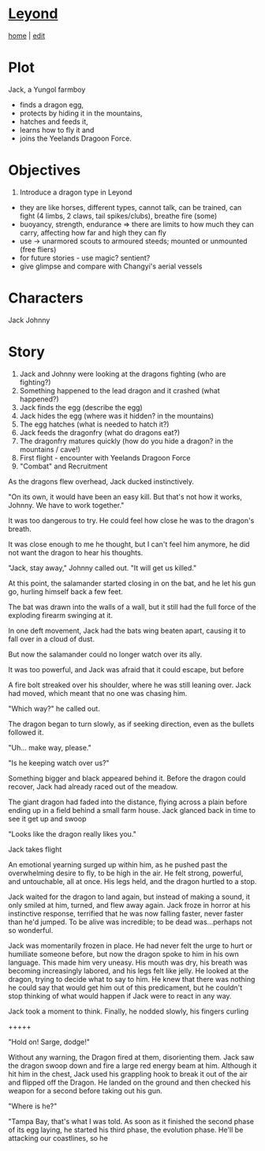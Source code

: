 # [Leyond](https://alwinwoo.github.io/pages/leyond.html)
[home](https://alwinwoo.github.io/) | [edit](https://github.com/alwinwoo/alwinwoo.github.io/edit/master/pages/leyond.md)

# Plot
Jack, a Yungol farmboy 
* finds a dragon egg, 
* protects by hiding it in the mountains, 
* hatches and feeds it,
* learns how to fly it and 
* joins the Yeelands Dragoon Force.

# Objectives
1. Introduce a dragon type in Leyond
- they are like horses, different types, cannot talk, can be trained, can fight (4 limbs, 2 claws, tail spikes/clubs), breathe fire (some)
- buoyancy, strength, endurance => there are limits to how much they can carry, affecting how far and high they can fly
- use -> unarmored scouts to armoured steeds; mounted or unmounted (free fliers) 
- for future stories - use magic? sentient?
- give glimpse and compare with Changyi's aerial vessels

# Characters
Jack
Johnny

# Story

1. Jack and Johnny were looking at the dragons fighting (who are fighting?)
2. Something happened to the lead dragon and it crashed (what happened?)
3. Jack finds the egg (describe the egg)
4. Jack hides the egg (where was it hidden? in the mountains)
5. The egg hatches (what is needed to hatch it?)
6. Jack feeds the dragonfry (what do dragons eat?)
7. The dragonfry matures quickly (how do you hide a dragon? in the mountains / cave!)
8. First flight - encounter with Yeelands Dragoon Force
9. "Combat" and Recruitment

As the dragons flew overhead, Jack ducked instinctively.

"On its own, it would have been an easy kill. But that's not how it works, Johnny. We have to work together."

It was too dangerous to try. He could feel how close he was to the dragon's breath. 

It was close enough to me he thought, but I can't feel him anymore, he did not want the dragon to hear his thoughts.

"Jack, stay away," Johnny called out. "It will get us killed."

At this point, the salamander started closing in on the bat, and he let his gun go, hurling himself back a few feet. 

The bat was drawn into the walls of a wall, but it still had the full force of the exploding firearm swinging at it. 

In one deft movement, Jack had the bats wing beaten apart, causing it to fall over in a cloud of dust. 

But now the salamander could no longer watch over its ally. 

It was too powerful, and Jack was afraid that it could escape, but before

A fire bolt streaked over his shoulder, where he was still leaning over. Jack had moved, which meant that no one was chasing him.

"Which way?" he called out.



The dragon began to turn slowly, as if seeking direction, even as the bullets followed it.

"Uh... make way, please."

"Is he keeping watch over us?"

Something bigger and black appeared behind it. Before the dragon could recover, Jack had already raced out of the meadow.

The giant dragon had faded into the distance, flying across a plain before ending up in a field behind a small farm house. Jack glanced back in time to see it get up and swoop

"Looks like the dragon really likes you."

Jack takes flight

An emotional yearning surged up within him, as he pushed past the overwhelming desire to fly, to be high in the air. He felt strong, powerful, and untouchable, all at once. His legs held, and the dragon hurtled to a stop.

Jack waited for the dragon to land again, but instead of making a sound, it only smiled at him, turned, and flew away again. Jack froze in horror at his instinctive response, terrified that he was now falling faster, never faster than he'd jumped. To be alive was incredible; to be dead was...perhaps not so wonderful.


Jack was momentarily frozen in place. He had never felt the urge to hurt or humiliate someone before, but now the dragon spoke to him in his own language. This made him very uneasy. His mouth was dry, his breath was becoming increasingly labored, and his legs felt like jelly. He looked at the dragon, trying to decide what to say to him. He knew that there was nothing he could say that would get him out of this predicament, but he couldn't stop thinking of what would happen if Jack were to react in any way.

Jack took a moment to think. Finally, he nodded slowly, his fingers curling

+++++

"Hold on! Sarge, dodge!"

Without any warning, the Dragon fired at them, disorienting them. Jack saw the dragon swoop down and fire a large red energy beam at him. Although it hit him in the chest, Jack used his grappling hook to break it out of the air and flipped off the Dragon. He landed on the ground and then checked his weapon for a second before taking out his gun.

"Where is he?"

"Tampa Bay, that's what I was told. As soon as it finished the second phase of its egg laying, he started his third phase, the evolution phase. He'll be attacking our coastlines, so he
